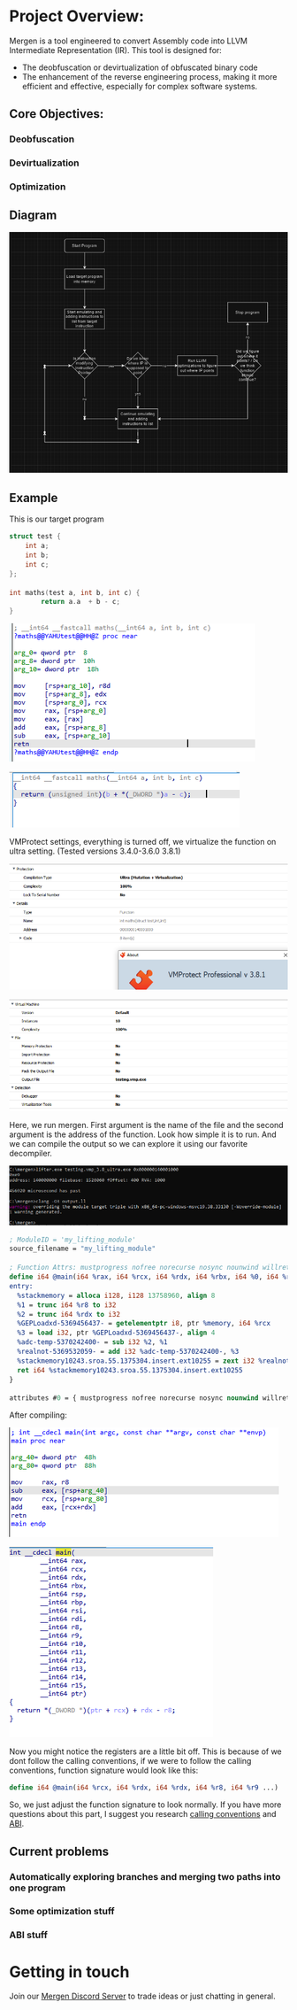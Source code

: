 # Project Overview:
Mergen is a tool engineered to convert Assembly code into LLVM Intermediate Representation (IR).
This tool is designed for:
- The deobfuscation or devirtualization of obfuscated binary code
- The enhancement of the reverse engineering process, making it more efficient and effective, especially for complex software systems.

## Core Objectives:

### Deobfuscation

### Devirtualization

### Optimization

## Diagram
![image](images/graph.png)

## Example

This is our target program

```cpp
struct test {
    int a;
    int b;
    int c;
};

int maths(test a, int b, int c) {
        return a.a  + b - c;
}
```

![image](images/org_disass.png)

![image](images/org_decomp.png)

VMProtect settings, everything is turned off, we virtualize the function on ultra setting. (Tested versions 3.4.0-3.6.0 3.8.1) 

![image](images/vmp_settings1.png)

![image](images/vmp_settings2.png)

Here, we run mergen. First argument is the name of the file and the second argument is the address of the function. Look how simple it is to run. And we can compile the output so we can explore it using our favorite decompiler.

![image](images/run_mergen.png)

```llvm
; ModuleID = 'my_lifting_module'
source_filename = "my_lifting_module"

; Function Attrs: mustprogress nofree norecurse nosync nounwind willreturn memory(argmem: read)
define i64 @main(i64 %rax, i64 %rcx, i64 %rdx, i64 %rbx, i64 %0, i64 %rbp, i64 %rsi, i64 %rdi, i64 %r8, i64 %r9, i64 %r10, i64 %r11, i64 %r12, i64 %r13, i64 %r14, i64 %r15, ptr nocapture readonly %memory) local_unnamed_addr #0 {
entry:
  %stackmemory = alloca i128, i128 13758960, align 8
  %1 = trunc i64 %r8 to i32
  %2 = trunc i64 %rdx to i32
  %GEPLoadxd-5369456437- = getelementptr i8, ptr %memory, i64 %rcx
  %3 = load i32, ptr %GEPLoadxd-5369456437-, align 4
  %adc-temp-5370242400- = sub i32 %2, %1
  %realnot-5369532059- = add i32 %adc-temp-5370242400-, %3
  %stackmemory10243.sroa.55.1375304.insert.ext10255 = zext i32 %realnot-5369532059- to i64
  ret i64 %stackmemory10243.sroa.55.1375304.insert.ext10255
}

attributes #0 = { mustprogress nofree norecurse nosync nounwind willreturn memory(argmem: read) }
```

After compiling:

![image](images/mergen_disass.png)

![image](images/mergen_dec.png)

Now you might notice the registers are a little bit off. This is because of we dont follow the calling conventions, if we were to follow the calling conventions, function signature would look like this:
```llvm
define i64 @main(i64 %rcx, i64 %rdx, i64 %rdx, i64 %r8, i64 %r9 ...) 
```
So, we just adjust the function signature to look normally. If you have more questions about this part, I suggest you research [calling conventions](https://learn.microsoft.com/en-us/cpp/build/x64-calling-convention?view=msvc-170#parameter-passing) and [ABI](https://learn.microsoft.com/en-us/cpp/build/x64-software-conventions?view=msvc-170&source=recommendations#register-volatility-and-preservation).


## Current problems

### Automatically exploring branches and merging two paths into one program

### Some optimization stuff

### ABI stuff


# Getting in touch
Join our [Mergen Discord Server](https://discord.gg/e3eftYguqB) to trade ideas or just chatting in general.
